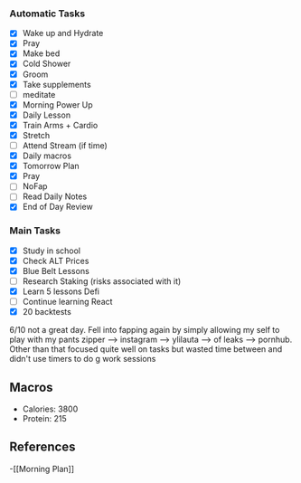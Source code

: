 ### Automatic Tasks
- [x] Wake up and Hydrate
- [x] Pray
- [x] Make bed
- [x] Cold Shower
- [x] Groom
- [x] Take supplements
- [ ] meditate
- [x] Morning Power Up
- [x] Daily Lesson
- [x] Train Arms + Cardio
- [x] Stretch
- [ ] Attend Stream (if time)
- [x] Daily macros
- [x] Tomorrow Plan
- [x] Pray
- [ ] NoFap
- [ ] Read Daily Notes
- [x] End of Day Review
### Main Tasks
- [x] Study in school
- [x] Check ALT Prices
- [x] Blue Belt Lessons
- [ ] Research Staking (risks associated with it) 
- [x] Learn 5 lessons Defi 
- [ ] Continue learning React
- [x] 20 backtests  

6/10 not a great day. Fell into fapping again by simply allowing my self to play with my pants zipper --> instagram --> ylilauta --> of leaks --> pornhub. 
Other than that focused quite well on tasks but wasted time between and didn't use timers to do g work sessions


## Macros

- Calories: 3800
- Protein: 215
## References
<!-- Links to pages not referenced in the content -->
-[[Morning Plan]]